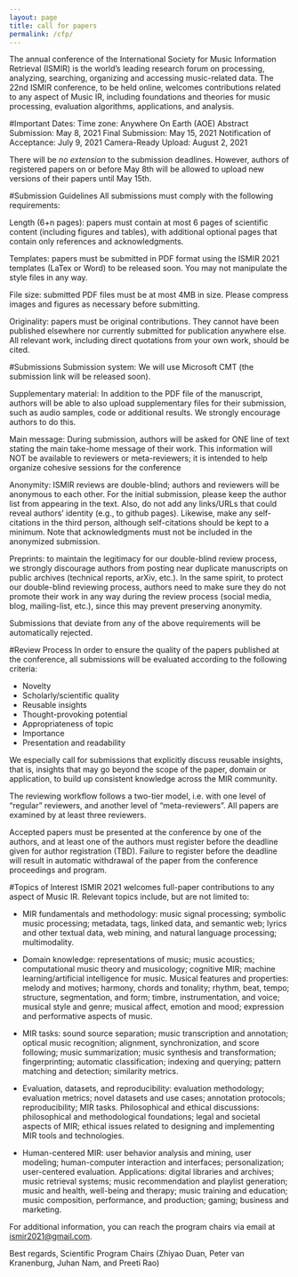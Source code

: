 ```yaml
---
layout: page
title: call for papers
permalink: /cfp/
---
```


The annual conference of the International Society for Music Information Retrieval (ISMIR) is the world’s leading research forum on processing, analyzing, searching, organizing and accessing music-related data. The 22nd ISMIR conference, to be held online, welcomes contributions related to any aspect of Music IR, including foundations and theories for music processing, evaluation algorithms, applications, and analysis.


#Important Dates:
Time zone: Anywhere On Earth (AOE)
Abstract Submission: May 8, 2021
Final Submission: May 15, 2021
Notification of Acceptance: July 9, 2021
Camera-Ready Upload: August 2, 2021

There will be *no extension* to the submission deadlines. However, authors of registered papers on or before May 8th will be allowed to upload new versions of their papers until May 15th.


#Submission Guidelines
All submissions must comply with the following requirements:

Length (6+n pages): papers must contain at most 6 pages of scientific content (including figures and tables), with additional optional pages that contain only references and acknowledgments.

Templates: papers must be submitted in PDF format using the ISMIR 2021 templates (LaTex or Word) to be released soon. You may not manipulate the style files in any way.

File size: submitted PDF files must be at most 4MB in size. Please compress images and figures as necessary before submitting.

Originality: papers must be original contributions. They cannot have been published elsewhere nor currently submitted for publication anywhere else. All relevant work, including direct quotations from your own work, should be cited.



#Submissions
Submission system: We will use Microsoft CMT (the submission link will be released soon).

Supplementary material: In addition to the PDF file of the manuscript, authors will be able to also upload supplementary files for their submission, such as audio samples, code or additional results. We strongly encourage authors to do this.

Main message: During submission, authors will be asked for ONE line of text stating the main take-home message of their work. This information will NOT be available to reviewers or meta-reviewers; it is intended to help organize cohesive sessions for the conference

Anonymity: ISMIR reviews are double-blind; authors and reviewers will be anonymous to each other. For the initial submission, please keep the author list from appearing in the text. Also, do not add any links/URLs that could reveal authors’ identity (e.g., to github pages). Likewise,
make any self-citations in the third person, although self-citations should be kept to a minimum. Note that acknowledgments must not be included in the anonymized submission.

Preprints: to maintain the legitimacy for our double-blind review process, we strongly discourage authors from posting near duplicate manuscripts on public archives (technical reports, arXiv, etc.). In the same spirit, to protect our double-blind reviewing process, authors need to make sure they do not promote their work in any way during the review process (social media, blog, mailing-list, etc.), since this may prevent preserving anonymity.

Submissions that deviate from any of the above requirements will be automatically rejected.



#Review Process
In order to ensure the quality of the papers published at the conference, all submissions will be evaluated according to the following criteria:

- Novelty
- Scholarly/scientific quality
- Reusable insights
- Thought-provoking potential
- Appropriateness of topic
- Importance
- Presentation and readability

We especially call for submissions that explicitly discuss reusable insights, that is, insights that may go beyond the scope of the paper, domain or application, to build up consistent knowledge across the MIR community.

The reviewing workflow follows a two-tier model, i.e. with one level of “regular” reviewers, and another level of “meta-reviewers”. All papers are examined by at least three reviewers.

Accepted papers must be presented at the conference by one of the authors, and at least one of the authors must register before the deadline given for author registration (TBD). Failure to register before the deadline will result in automatic withdrawal of the paper from the conference proceedings and program.


#Topics of Interest
ISMIR 2021 welcomes full-paper contributions to any aspect of Music IR. Relevant topics include, but are not limited to:

- MIR fundamentals and methodology: music signal processing; symbolic music processing; metadata, tags, linked data, and semantic web; lyrics and other textual data, web mining, and natural language processing; multimodality.

- Domain knowledge: representations of music; music acoustics; computational music theory and musicology; cognitive MIR; machine learning/artificial intelligence for music.
Musical features and properties: melody and motives; harmony, chords and tonality; rhythm, beat, tempo; structure, segmentation, and form; timbre, instrumentation, and voice; musical style and genre; musical affect, emotion and mood; expression and performative aspects of music.

- MIR tasks: sound source separation; music transcription and annotation; optical music recognition; alignment, synchronization, and score following; music summarization; music synthesis and transformation; fingerprinting; automatic classification; indexing and querying; pattern matching and detection; similarity metrics.

- Evaluation, datasets, and reproducibility: evaluation methodology; evaluation metrics; novel datasets and use cases; annotation protocols; reproducibility; MIR tasks.
Philosophical and ethical discussions: philosophical and methodological foundations; legal and societal aspects of MIR; ethical issues related to designing and implementing MIR tools and technologies.

- Human-centered MIR: user behavior analysis and mining, user modeling; human-computer interaction and interfaces; personalization; user-centered evaluation.
Applications: digital libraries and archives; music retrieval systems; music recommendation and playlist generation; music and health, well-being and therapy; music training and education; music composition, performance, and production; gaming; business and marketing. 

For additional information, you can reach the program chairs via email at ismir2021@gmail.com.


Best regards,
Scientific Program Chairs (Zhiyao Duan, Peter van Kranenburg, Juhan Nam, and Preeti Rao)

